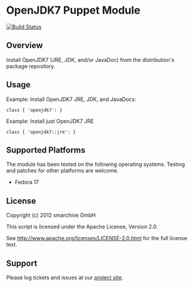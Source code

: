 OpenJDK7 Puppet Module
======================

[![Build Status](https://secure.travis-ci.org/smarchive/puppet-openjdk7.png)](http://travis-ci.org/smarchive/puppet-openjdk7)

Overview
--------

Install OpenJDK7 (JRE, JDK, and/or JavaDoc) from the distribution's package repository.

Usage
-----

Example: Install OpenJDK7 JRE, JDK, and JavaDocs:

    class { 'openjdk7': }

Example: Install just OpenJDK7 JRE

    class { 'openjdk7::jre': }

Supported Platforms
-------------------

The module has been tested on the following operating systems. Testing and patches for other platforms are welcome.

* Fedora 17

License
-------

Copyright (c) 2012 smarchive GmbH

This script is licensed under the Apache License, Version 2.0.

See http://www.apache.org/licenses/LICENSE-2.0.html for the full license text.

Support
-------

Please log tickets and issues at our [project site](https://github.com/smarchive/puppet-archive/issues).
